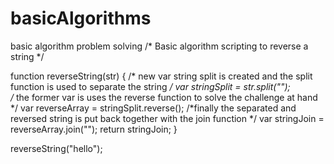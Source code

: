 # basicAlgorithms
basic algorithm problem solving
/* Basic algorithm scripting to reverse a string */


function reverseString(str) {
/* new var string split is created and the split function is used to separate the string */
  var stringSplit = str.split("");  
/* the former var is uses the reverse function to solve the challenge at hand */
  var reverseArray = stringSplit.reverse();
/*finally the separated and reversed string is put back together with the join function */
  var stringJoin = reverseArray.join("");
  return stringJoin;
}

reverseString("hello");

